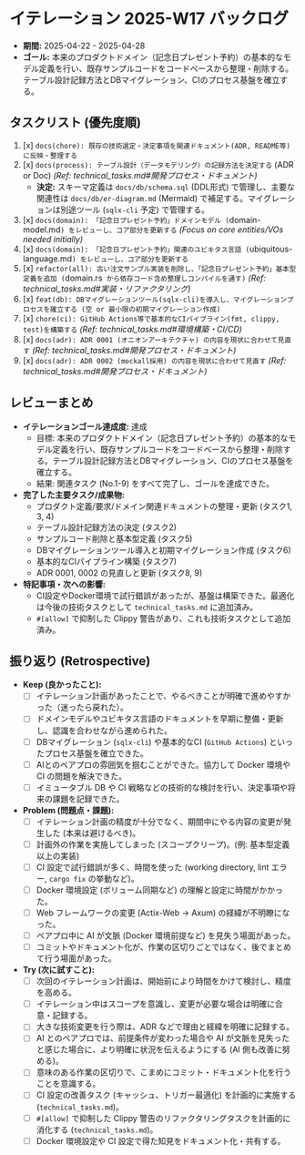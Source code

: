 # イテレーション 2025-W17 バックログ

*   **期間:** 2025-04-22 - 2025-04-28
*   **ゴール:** 本来のプロダクトドメイン（記念日プレゼント予約）の基本的なモデル定義を行い、既存サンプルコードをコードベースから整理・削除する。テーブル設計記録方法とDBマイグレーション、CIのプロセス基盤を確立する。

## タスクリスト (優先度順)

1.  [x] `docs(chore): 既存の技術選定・決定事項を関連ドキュメント(ADR, README等)に反映・整理する`
2.  [x] `docs(process): テーブル設計（データモデリング）の記録方法を決定する` (ADR or Doc) *(Ref: technical_tasks.md#開発プロセス・ドキュメント)*
    *   **決定:** スキーマ定義は `docs/db/schema.sql` (DDL形式) で管理し、主要な関連性は `docs/db/er-diagram.md` (Mermaid) で補足する。マイグレーションは別途ツール (`sqlx-cli` 予定) で管理する。
3.  [x] `docs(domain): 「記念日プレゼント予約」ドメインモデル (`domain-model.md`) をレビューし、コア部分を更新する` *(Focus on core entities/VOs needed initially)*
4.  [x] `docs(domain): 「記念日プレゼント予約」関連のユビキタス言語 (`ubiquitous-language.md`) をレビューし、コア部分を更新する`
5.  [x] `refactor(all): 古い注文サンプル実装を削除し、「記念日プレゼント予約」基本型定義を追加 (`domain.rs` から依存コード含め整理しコンパイルを通す)` *(Ref: technical_tasks.md#実装・リファクタリング)*
6.  [x] `feat(db): DBマイグレーションツール(sqlx-cli)を導入し、マイグレーションプロセスを確立する (空 or 最小限の初期マイグレーション作成)`
7.  [x] `chore(ci): GitHub Actions等で基本的なCIパイプライン(fmt, clippy, test)を構築する` *(Ref: technical_tasks.md#環境構築・CI/CD)*
8.  [x] `docs(adr): ADR 0001 (オニオンアーキテクチャ) の内容を現状に合わせて見直す` *(Ref: technical_tasks.md#開発プロセス・ドキュメント)*
9.  [x] `docs(adr): ADR 0002 (mockall採用) の内容を現状に合わせて見直す` *(Ref: technical_tasks.md#開発プロセス・ドキュメント)*

## レビューまとめ

*   **イテレーションゴール達成度:** 達成
    *   目標: 本来のプロダクトドメイン（記念日プレゼント予約）の基本的なモデル定義を行い、既存サンプルコードをコードベースから整理・削除する。テーブル設計記録方法とDBマイグレーション、CIのプロセス基盤を確立する。
    *   結果: 関連タスク (No.1-9) をすべて完了し、ゴールを達成できた。
*   **完了した主要タスク/成果物:**
    *   プロダクト定義/要求/ドメイン関連ドキュメントの整理・更新 (タスク1, 3, 4)
    *   テーブル設計記録方法の決定 (タスク2)
    *   サンプルコード削除と基本型定義 (タスク5)
    *   DBマイグレーションツール導入と初期マイグレーション作成 (タスク6)
    *   基本的なCIパイプライン構築 (タスク7)
    *   ADR 0001, 0002 の見直しと更新 (タスク8, 9)
*   **特記事項・次への影響:**
    *   CI設定やDocker環境で試行錯誤があったが、基盤は構築できた。最適化は今後の技術タスクとして `technical_tasks.md` に追加済み。
    *   `#[allow]` で抑制した Clippy 警告があり、これも技術タスクとして追加済み。

## 振り返り (Retrospective)

*   **Keep (良かったこと):**
    *   [ ] イテレーション計画があったことで、やるべきことが明確で進めやすかった（迷ったら戻れた）。
    *   [ ] ドメインモデルやユビキタス言語のドキュメントを早期に整備・更新し、認識を合わせながら進められた。
    *   [ ] DBマイグレーション (`sqlx-cli`) や基本的なCI (`GitHub Actions`) といったプロセス基盤を確立できた。
    *   [ ] AIとのペアプロの雰囲気を掴むことができた。協力して Docker 環境や CI の問題を解決できた。
    *   [ ] イミュータブル DB や CI 戦略などの技術的な検討を行い、決定事項や将来の課題を記録できた。
*   **Problem (問題点・課題):**
    *   [ ] イテレーション計画の精度が十分でなく、期間中にやる内容の変更が発生した (本来は避けるべき)。
    *   [ ] 計画外の作業を実施してしまった (スコープクリープ)。(例: 基本型定義以上の実装)
    *   [ ] CI 設定で試行錯誤が多く、時間を使った (working directory, lint エラー, `cargo fix` の挙動など)。
    *   [ ] Docker 環境設定 (ボリューム同期など) の理解と設定に時間がかかった。
    *   [ ] Web フレームワークの変更 (Actix-Web → Axum) の経緯が不明瞭になった。
    *   [ ] ペアプロ中に AI が文脈 (Docker 環境前提など) を見失う場面があった。
    *   [ ] コミットやドキュメント化が、作業の区切りごとではなく、後でまとめて行う場面があった。
*   **Try (次に試すこと):**
    *   [ ] 次回のイテレーション計画は、開始前により時間をかけて検討し、精度を高める。
    *   [ ] イテレーション中はスコープを意識し、変更が必要な場合は明確に合意・記録する。
    *   [ ] 大きな技術変更を行う際は、ADR などで理由と経緯を明確に記録する。
    *   [ ] AI とのペアプロでは、前提条件が変わった場合や AI が文脈を見失ったと感じた場合に、より明確に状況を伝えるようにする (AI 側も改善に努める)。
    *   [ ] 意味のある作業の区切りで、こまめにコミット・ドキュメント化を行うことを意識する。
    *   [ ] CI 設定の改善タスク (キャッシュ、トリガー最適化) を計画的に実施する (`technical_tasks.md`)。
    *   [ ] `#[allow]` で抑制した Clippy 警告のリファクタリングタスクを計画的に消化する (`technical_tasks.md`)。
    *   [ ] Docker 環境設定や CI 設定で得た知見をドキュメント化・共有する。 